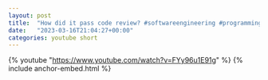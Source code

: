 ```yaml
---
layout: post
title:  "How did it pass code review? #softwareengineering #programming #coding"
date:   "2023-03-16T21:04:27+00:00"
categories: youtube short
---
```

{% youtube  "https://www.youtube.com/watch?v=FYy96u1E91g" %}
{% include anchor-embed.html %}
<br />

